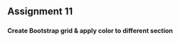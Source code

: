 <h2>Assignment 11</h2>
<h3></h3><b>Create Bootstrap grid & apply color to different section</b> </h3> <br>


